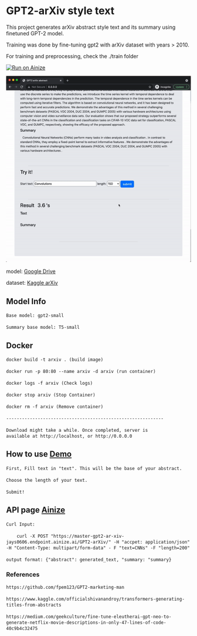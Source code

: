 # GPT2-arXiv style text

This project generates arXiv abstract style text and its summary using finetuned GPT-2 model.

Training was done by fine-tuning gpt2 with arXiv dataset with years > 2010. 

For training and preprocessing, check the ./train folder 

[![Run on Ainize](https://ainize.ai/images/run_on_ainize_button.svg)](https://ainize.web.app/redirect?git_repo=https://github.com/jays0606/gpt2-arXiv)

![image](./demo.gif)

model: [Google Drive](https://drive.google.com/file/d/1M8s6B4ZA7TQLc2yx6D76uzstcx3tT-nJ/view?usp=sharing)

dataset: [Kaggle arXiv](https://www.kaggle.com/Cornell-University/arxiv)

## Model Info 
    Base model: gpt2-small 

    Summary base model: T5-small

## Docker
    docker build -t arxiv . (build image)

    docker run -p 80:80 --name arxiv -d arxiv (run container)

    docker logs -f arxiv (Check logs)
    
    docker stop arxiv (Stop Container)

    docker rm -f arxiv (Remove container)
    
    ------------------------------------------------------------
    
    Download might take a while. Once completed, server is 
    available at http://localhost, or http://0.0.0.0

## How to use  [Demo](https://master-gpt2-ar-xiv-jays0606.endpoint.ainize.ai/)

    First, Fill text in "text". This will be the base of your abstract. 

    Choose the length of your text. 

    Submit! 
 
## API page   [Ainize](https://ainize.ai/jays0606/gpt2-arXiv?branch=master)

    Curl Input: 

        curl -X POST "https://master-gpt2-ar-xiv-jays0606.endpoint.ainize.ai/GPT2-arXiv/" -H "accpet: application/json" -H "Content-Type: multipart/form-data" - F "text=CNNs" -F "length=200"
    
    output format: {"abstract": generated_text, "summary: "summary}

    
### References

    https://github.com/fpem123/GPT2-marketing-man
    
    https://www.kaggle.com/officialshivanandroy/transformers-generating-titles-from-abstracts
    
    https://medium.com/geekculture/fine-tune-eleutherai-gpt-neo-to-generate-netflix-movie-descriptions-in-only-47-lines-of-code-40c9b4c32475
    
    

  

  


